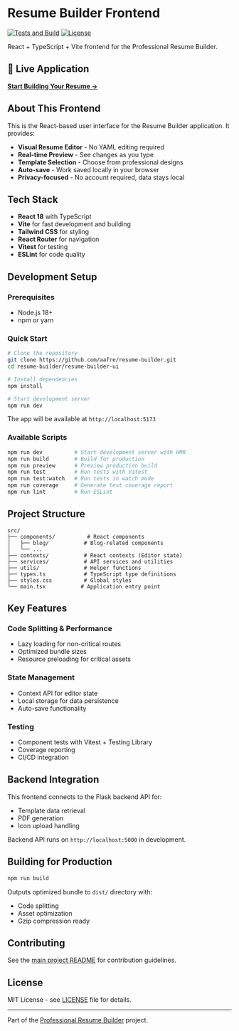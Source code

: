 # Resume Builder Frontend

[![Tests and Build](https://github.com/aafre/resume-builder/actions/workflows/pr-validation.yml/badge.svg)](https://github.com/aafre/resume-builder/actions/workflows/pr-validation.yml)
[![License](https://img.shields.io/github/license/aafre/resume-builder.svg)](../LICENSE)

React + TypeScript + Vite frontend for the Professional Resume Builder.

## 🚀 Live Application
**[Start Building Your Resume →](https://easyfreeresume.com)**

## About This Frontend

This is the React-based user interface for the Resume Builder application. It provides:

- **Visual Resume Editor** - No YAML editing required
- **Real-time Preview** - See changes as you type
- **Template Selection** - Choose from professional designs
- **Auto-save** - Work saved locally in your browser
- **Privacy-focused** - No account required, data stays local

## Tech Stack

- **React 18** with TypeScript
- **Vite** for fast development and building
- **Tailwind CSS** for styling
- **React Router** for navigation
- **Vitest** for testing
- **ESLint** for code quality

## Development Setup

### Prerequisites
- Node.js 18+ 
- npm or yarn

### Quick Start
```bash
# Clone the repository
git clone https://github.com/aafre/resume-builder.git
cd resume-builder/resume-builder-ui

# Install dependencies
npm install

# Start development server
npm run dev
```

The app will be available at `http://localhost:5173`

### Available Scripts

```bash
npm run dev          # Start development server with HMR
npm run build        # Build for production
npm run preview      # Preview production build
npm run test         # Run tests with Vitest
npm run test:watch   # Run tests in watch mode
npm run coverage     # Generate test coverage report
npm run lint         # Run ESLint
```

## Project Structure

```
src/
├── components/          # React components
│   ├── blog/           # Blog-related components
│   └── ...
├── contexts/           # React contexts (Editor state)
├── services/           # API services and utilities
├── utils/              # Helper functions
├── types.ts            # TypeScript type definitions
├── styles.css          # Global styles
└── main.tsx           # Application entry point
```

## Key Features

### Code Splitting & Performance
- Lazy loading for non-critical routes
- Optimized bundle sizes
- Resource preloading for critical assets

### State Management
- Context API for editor state
- Local storage for data persistence
- Auto-save functionality

### Testing
- Component tests with Vitest + Testing Library
- Coverage reporting
- CI/CD integration

## Backend Integration

This frontend connects to the Flask backend API for:
- Template data retrieval
- PDF generation
- Icon upload handling

Backend API runs on `http://localhost:5000` in development.

## Building for Production

```bash
npm run build
```

Outputs optimized bundle to `dist/` directory with:
- Code splitting
- Asset optimization
- Gzip compression ready

## Contributing

See the [main project README](../README.md) for contribution guidelines.

## License

MIT License - see [LICENSE](../LICENSE) file for details.

---

Part of the [Professional Resume Builder](../README.md) project.